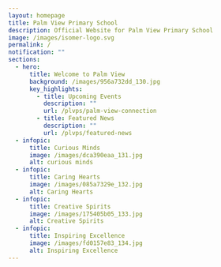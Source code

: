 ```yaml
---
layout: homepage
title: Palm View Primary School
description: Official Website for Palm View Primary School
image: /images/isomer-logo.svg
permalink: /
notification: ""
sections:
  - hero:
      title: Welcome to Palm View
      background: /images/956a732dd_130.jpg
      key_highlights:
        - title: Upcoming Events
          description: ""
          url: /plvps/palm-view-connection
        - title: Featured News
          description: ""
          url: /plvps/featured-news
  - infopic:
      title: Curious Minds
      image: /images/dca390eaa_131.jpg
      alt: curious minds
  - infopic:
      title: Caring Hearts
      image: /images/085a7329e_132.jpg
      alt: Caring Hearts
  - infopic:
      title: Creative Spirits
      image: /images/175405b05_133.jpg
      alt: Creative Spirits
  - infopic:
      title: Inspiring Excellence
      image: /images/fd0157e83_134.jpg
      alt: Inspiring Excellence
---
```


